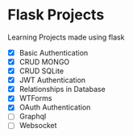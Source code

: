 # Flask Projects

Learning Projects made using flask

- [x] Basic Authentication
- [x] CRUD MONGO
- [x] CRUD SQLite
- [x] JWT Authentication
- [x] Relationships in Database
- [x] WTForms
- [x] OAuth Authentication
- [ ] Graphql
- [ ] Websocket
